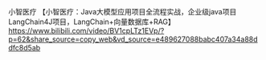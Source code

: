 小智医疗
【小智医疗：Java大模型应用项目全流程实战，企业级java项目LangChain4J项目，LangChain+向量数据库+RAG】 https://www.bilibili.com/video/BV1cpLTz1EVp/?p=62&share_source=copy_web&vd_source=e489627088babc407a34a88ddfc8d5ab
